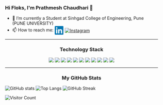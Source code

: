 ### Hi Floks, I'm Prathmesh Chaudhari 👋
- 🌱 I’m currently a Student at Sinhgad College of Engineering, Pune (PUNE UNIVERSITY)
- 📫 How to reach me: 
  <a href="https://www.linkedin.com/in/prathmeshchaudhari05/" target="blank"><img align="center" src="https://raw.githubusercontent.com/devicons/devicon/master/icons/linkedin/linkedin-original.svg" alt="Linkedin" height="30" width="30" /></a>
  <a href="https://instagram.com/prathmeshChaudhari05" target="blank"><img align="center" src="https://upload.wikimedia.org/wikipedia/commons/thumb/e/e7/Instagram_logo_2016.svg/1200px-Instagram_logo_2016.svg.png" alt="Instagram" height="30" width="30" /></a>

<hr>
<h3 align="center">
Technology Stack
</h3>
<p align="center">
<img src="https://img.shields.io/badge/C-00599C?style=for-the-badge&logo=c&logoColor=white"/>
<img src="https://img.shields.io/badge/-java-E34A86?style=for-the-badge&logo=java"/>
<img src="https://img.shields.io/badge/-C++-00599C?style=for-the-badge&logo=c"/>
<img src="https://img.shields.io/badge/-HTML5-E34F26?style=for-the-badge&logo=html5&logoColor=white"/>
<img src="https://img.shields.io/badge/-CSS3-1572B6?style=for-the-badge&logo=css3"/>
<img src="https://img.shields.io/badge/Python-3776AB?style=for-the-badge&logo=python&logoColor=white">
<img src="https://img.shields.io/badge/Flask-000000?style=for-the-badge&logo=flask&logoColor=white">
<img src="https://img.shields.io/badge/Django-092E20?style=for-the-badge&logo=django&logoColor=white">
<img src="https://img.shields.io/badge/-MySQL-black?style=for-the-badge&logo=mysql&logoColor=white"/>
<img src="https://img.shields.io/badge/-Git-black?style=for-the-badge&logo=git&logoColor=white"/>
<img src="https://img.shields.io/badge/-GitHub-black?style=for-the-badge&logo=github&logoColor=white"/>
</p>

<hr>
<h3 align="center">
My GitHub Stats
</h3>

<p align="center">
  
![GitHub stats](https://github-readme-stats.vercel.app/api?username=prathmeshChaudhari05&show_icons=true&theme=radical)
![Top Langs](https://github-readme-stats.vercel.app/api/top-langs/?username=prathmeshChaudhari05&theme=radical&layout=compact)
![GitHub Streak](https://github-readme-streak-stats.herokuapp.com/?user=prathmeshChaudhari05&theme=radical)

</p>

![Visitor Count](https://profile-counter.glitch.me/prathmeshChaudhari05/count.svg)


<!--
Here are some ideas to get you started:

- 🔭 I’m currently working on ...

- 👯 I’m looking to collaborate on ...
- 🤔 I’m looking for help with ...
- 💬 Ask me about ...
- 😄 Pronouns: ...
- ⚡ Fun fact: ...
-->


